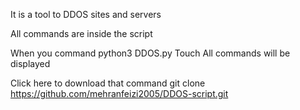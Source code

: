 It is a tool to DDOS sites and servers


 All commands are inside the script

When you command python3 DDOS.py
Touch All commands will be displayed



Click here to download that command
git clone https://github.com/mehranfeizi2005/DDOS-script.git

